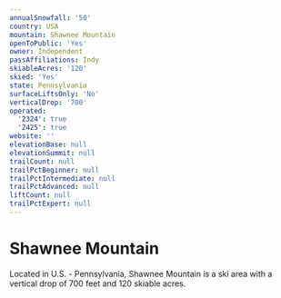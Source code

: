 ```yaml
---
annualSnowfall: '50'
country: USA
mountain: Shawnee Mountain
openToPublic: 'Yes'
owner: Independent
passAffiliations: Indy
skiableAcres: '120'
skied: 'Yes'
state: Pennsylvania
surfaceLiftsOnly: 'No'
verticalDrop: '700'
operated:
  '2324': true
  '2425': true
website: ''
elevationBase: null
elevationSummit: null
trailCount: null
trailPctBeginner: null
trailPctIntermediate: null
trailPctAdvanced: null
liftCount: null
trailPctExpert: null
---
```



# Shawnee Mountain

Located in U.S. - Pennsylvania, Shawnee Mountain is a ski area with a vertical drop of 700 feet and 120 skiable acres.
